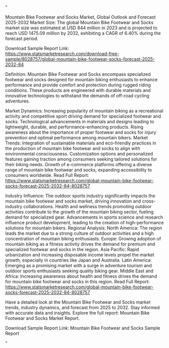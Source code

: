 "

Mountain Bike Footwear and Socks Market, Global Outlook and Forecast 2025-2032
Market Size:
The global Mountain Bike Footwear and Socks market size was estimated at USD 844 million in 2023 and is projected to reach USD 1475.09 million by 2032, exhibiting a CAGR of 6.40% during the forecast period.

Download Sample Report Link: https://www.statsmarketresearch.com/download-free-sample/8028757/global-mountain-bike-footwear-socks-forecast-2025-2032-84

Definition:
Mountain Bike Footwear and Socks encompass specialized footwear and socks designed for mountain biking enthusiasts to enhance performance and provide comfort and protection during rugged riding conditions. These products are engineered with durable materials and innovative technologies to withstand the demands of off-road cycling adventures.

Market Dynamics:
Increasing popularity of mountain biking as a recreational activity and competitive sport driving demand for specialized footwear and socks.
Technological advancements in materials and designs leading to lightweight, durable, and performance-enhancing products.
Rising awareness about the importance of proper footwear and socks for injury prevention and optimal performance among mountain bikers.
Market Trends:
Integration of sustainable materials and eco-friendly practices in the production of mountain bike footwear and socks to align with environmental consciousness.
Customization options and personalized features gaining traction among consumers seeking tailored solutions for their biking needs.
Growth of e-commerce platforms offering a diverse range of mountain bike footwear and socks, expanding accessibility to consumers worldwide.
Read Full Report: https://www.statsmarketresearch.com/global-mountain-bike-footwear-socks-forecast-2025-2032-84-8028757

Industry Influence:
The outdoor sports industry significantly impacts the mountain bike footwear and socks market, driving innovation and cross-industry collaborations.
Health and wellness trends promoting outdoor activities contribute to the growth of the mountain biking sector, fueling demand for specialized gear.
Advancements in sports science and research influence product development, leading to the creation of high-performance solutions for mountain bikers.
Regional Analysis:
North America: The region leads the market due to a strong culture of outdoor activities and a high concentration of mountain biking enthusiasts.
Europe: Growing adoption of mountain biking as a fitness activity drives the demand for premium and specialized footwear and socks in the region.
Asia Pacific: Rapid urbanization and increasing disposable income levels propel the market growth, especially in countries like Japan and Australia.
Latin America: Emerging as a promising market with a surge in adventure tourism and outdoor sports enthusiasts seeking quality biking gear.
Middle East and Africa: Increasing awareness about health and fitness drives the demand for mountain bike footwear and socks in this region.
Read Full Report: https://www.statsmarketresearch.com/global-mountain-bike-footwear-socks-forecast-2025-2032-84-8028757

Have a detailed look at the Mountain Bike Footwear and Socks market trends, industry dynamics, and forecast from 2025 to 2032. Stay informed with accurate data and insights. Explore the full report: Mountain Bike Footwear and Socks Market Report.

Download Sample Report Link: Mountain Bike Footwear and Socks Sample Report

"
